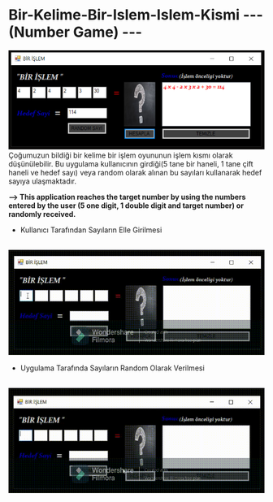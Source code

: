 # Bir-Kelime-Bir-Islem-Islem-Kismi --- (Number Game) ---

![CSharp-Form---Bir-Kelime-Bir-Islem---Kelime-Kismi](anaEkran.PNG) </br>
Çoğumuzun bildiği bir kelime bir işlem oyununun işlem kısmı olarak düşünülebilir. Bu uygulama kullanıcının girdiği(5 tane bir haneli, 1 tane çift haneli ve hedef sayı) veya random olarak alınan bu sayıları kullanarak hedef sayıya ulaşmaktadır.

<strong> --> This application reaches the target number by using the numbers entered by the user (5 one digit, 1 double digit and target number) or randomly received.</strong>

<ul>
  <li>Kullanıcı Tarafından Sayıların Elle Girilmesi</li> </br>
</ul>  

![CSharp-Form---Bir-Kelime-Bir-Islem---Kelime-Kismi](Manuel_Trim.gif)

<ul>
  <li>Uygulama Tarafında Sayıların Random Olarak Verilmesi</li> </br>
</ul>  

![CSharp-Form---Bir-Kelime-Bir-Islem---Kelime-Kismi](Random_Trim.gif)

